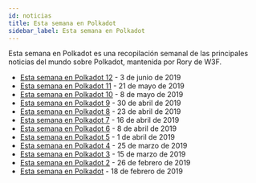 ```yaml
---
id: noticias
title: Esta semana en Polkadot
sidebar_label: Esta semana en Polkadot
---
```


Esta semana en Polkadot es una recopilación semanal de las principales noticias del mundo sobre Polkadot, mantenida por Rory de W3F.

- [Esta semana en Polkadot 12](https://www.reddit.com/r/dot/comments/bwbir9/this_week_in_polkadot/) - 3 de junio de 2019
- [Esta semana en Polkadot 11](https://www.reddit.com/r/dot/comments/brcucp/this_week_in_polkadot/) - 21 de mayo de 2019
- [Esta semana en Polkadot 10](https://www.reddit.com/r/dot/comments/bm5bmc/this_week_in_polkadot/) - 8 de mayo de 2019
- [Esta semana en Polkadot 9](https://www.reddit.com/r/dot/comments/bj3mvo/this_week_in_polkadot/) - 30 de abril de 2019
- [Esta semana en Polkadot 8](https://www.reddit.com/r/dot/comments/bgkjhj/this_week_in_polkadot/) - 23 de abril de 2019
- [Esta semana en Polkadot 7](https://www.reddit.com/r/dot/comments/bdyg5w/this_week_in_polkadot/) - 16 de abril de 2019
- [Esta semana en Polkadot 6](https://www.reddit.com/r/dot/comments/bayezl/this_week_in_polkadot/) - 8 de abril de 2019
- [Esta semana en Polkadot 5](https://www.reddit.com/r/dot/comments/b87807/this_week_in_polkadot/) - 1 de abril de 2019
- [Esta semana en Polkadot 4](https://www.reddit.com/r/dot/comments/b532hl/this_week_in_polkadot/) - 25 de marzo de 2019
- [Esta semana en Polkadot 3](https://www.reddit.com/r/dot/comments/b1ja5z/this_week_in_rdot_march_15_2019/) - 15 de marzo de 2019
- [Esta semana en Polkadot 2](https://www.reddit.com/r/dot/comments/av73tg/this_week_in_rdot_february_26_2019_week_2/) - 26 de febrero de 2019
- [Esta semana en Polkadot](https://www.reddit.com/r/dot/comments/as39xj/this_week_in_rdot_february_18_2019/) - 18 de febrero de 2019